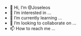 - 👋 Hi, I’m @Joseleos
- 👀 I’m interested in ...
- 🌱 I’m currently learning ...
- 💞️ I’m looking to collaborate on ...
- 📫 How to reach me ...

<!---
Joseleos/Joseleos is a ✨ special ✨ repository because its `README.md` (this file) appears on your GitHub profile.
You can click the Preview link to take a look at your changes.
--->

